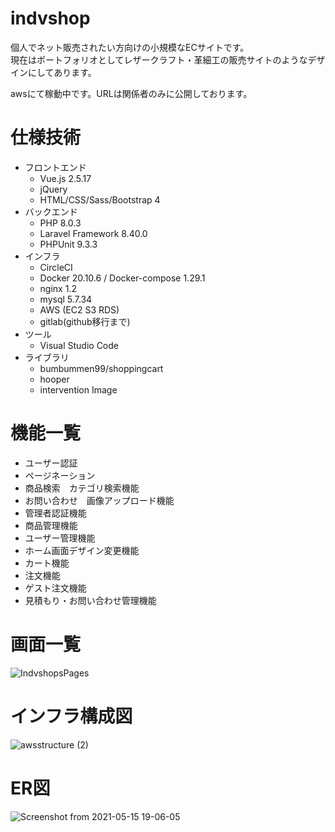 # indvshop
個人でネット販売されたい方向けの小規模なECサイトです。  
現在はポートフォリオとしてレザークラフト・革細工の販売サイトのようなデザインにしてあります。  

awsにて稼動中です。URLは関係者のみに公開しております。

# 仕様技術
* フロントエンド
    * Vue.js 2.5.17
    * jQuery
    * HTML/CSS/Sass/Bootstrap 4
* バックエンド
    * PHP 8.0.3
    * Laravel Framework 8.40.0
    * PHPUnit 9.3.3
* インフラ
    * CircleCI
    * Docker 20.10.6 / Docker-compose 1.29.1
    * nginx 1.2
    * mysql 5.7.34
    * AWS (EC2 S3 RDS)
    * gitlab(github移行まで)
* ツール
    * Visual Studio Code
* ライブラリ
    * bumbummen99/shoppingcart
    * hooper
    * intervention Image

# 機能一覧
* ユーザー認証
* ページネーション
* 商品検索　カテゴリ検索機能
* お問い合わせ　画像アップロード機能
* 管理者認証機能
* 商品管理機能
* ユーザー管理機能
* ホーム画面デザイン変更機能
* カート機能
* 注文機能
* ゲスト注文機能
* 見積もり・お問い合わせ管理機能

# 画面一覧
![IndvshopsPages](https://user-images.githubusercontent.com/35868597/118271642-83bea600-b4fc-11eb-8361-b6040edac694.png)

# インフラ構成図

![awsstructure (2)](https://user-images.githubusercontent.com/35868597/118274130-b8802c80-b4ff-11eb-8315-3e045d974d26.png)

# ER図

![Screenshot from 2021-05-15 19-06-05](https://user-images.githubusercontent.com/35868597/118356521-a4e0ce80-b5b0-11eb-94f3-d3478db8e7d2.png)


